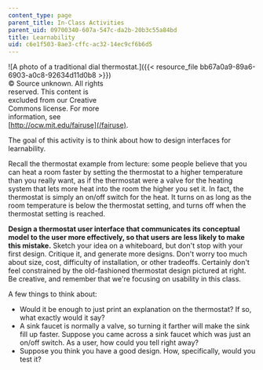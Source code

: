 ```yaml
---
content_type: page
parent_title: In-Class Activities
parent_uid: 09700340-607a-547c-da2b-20b3c55a84bd
title: Learnability
uid: c6e1f503-8ae3-cffc-ac32-14ec9cf6b6d5
---
```


![A photo of a traditional dial thermostat.]({{< resource_file bb67a0a9-89a6-6903-a0c8-92634d11d0b8 >}})  
© Source unknown. All rights  
reserved. This content is  
excluded from our Creative  
Commons license. For more  
information, see  
[http://ocw.mit.edu/fairuse](/fairuse).

The goal of this activity is to think about how to design interfaces for learnability.

Recall the thermostat example from lecture: some people believe that you can heat a room faster by setting the thermostat to a higher temperature than you really want, as if the thermostat were a valve for the heating system that lets more heat into the room the higher you set it. In fact, the thermostat is simply an on/off switch for the heat. It turns on as long as the room temperature is below the thermostat setting, and turns off when the thermostat setting is reached.

**Design a thermostat user interface that communicates its conceptual model to the user more effectively, so that users are less likely to make this mistake.** Sketch your idea on a whiteboard, but don't stop with your first design. Critique it, and generate more designs. Don't worry too much about size, cost, difficulty of installation, or other tradeoffs. Certainly don't feel constrained by the old-fashioned thermostat design pictured at right. Be creative, and remember that we're focusing on usability in this class.

A few things to think about:

*   Would it be enough to just print an explanation on the thermostat? If so, what exactly would it say?
*   A sink faucet is normally a valve, so turning it farther will make the sink fill up faster. Suppose you came across a sink faucet which was just an on/off switch. As a user, how could you tell right away?
*   Suppose you think you have a good design. How, specifically, would you test it?